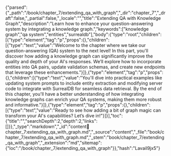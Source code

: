 {"parsed":{"_path":"/book/chapter_7/extending_qa_with_graph","_dir":"chapter_7","_draft":false,"_partial":false,"_locale":"","title":"Extending QA with Knowledge Graph","description":"Learn how to enhance your question-answering system by integrating a knowledge graph.","keywords":["knowledge graph","qa system","entities","surrealdb"],"body":{"type":"root","children":[{"type":"element","tag":"p","props":{},"children":[{"type":"text","value":"Welcome to the chapter where we take our question-answering (QA) system to the next level! In this part, you'll discover how adding a knowledge graph can significantly improve the quality and depth of your AI's responses. We’ll explore how to incorporate entities into QA pairs, update validation schemas, and create new endpoints that leverage these enhancements."}]},{"type":"element","tag":"p","props":{},"children":[{"type":"text","value":"You'll dive into practical examples like updating system prompts to include entity extraction and modifying server code to integrate with SurrealDB for seamless data retrieval. By the end of this chapter, you'll have a better understanding of how integrating knowledge graphs can enrich your QA systems, making them more robust and informative."}]},{"type":"element","tag":"p","props":{},"children":[{"type":"text","value":"Ready to see how adding a bit of graph magic can transform your AI's capabilities? Let’s dive in!"}]}],"toc":{"title":"","searchDepth":2,"depth":2,"links":[]}},"_type":"markdown","_id":"content:book:chapter_7:extending_qa_with_graph.md","_source":"content","_file":"book/chapter_7/extending_qa_with_graph.md","_stem":"book/chapter_7/extending_qa_with_graph","_extension":"md","sitemap":{"loc":"/book/chapter_7/extending_qa_with_graph"}},"hash":"LavaiI9jx5"}